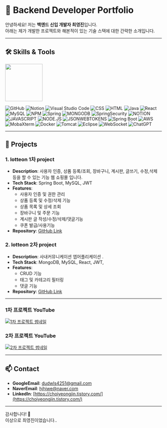 # 🚀 Backend Developer Portfolio

안녕하세요! 저는 **백엔드 신입 개발자 최영진**입니다.  
아래는 제가 개발한 프로젝트와 해본적이 있는 기술 스택에 대한 간략한 소개입니다.

---

## 🛠️ Skills & Tools
<img src="https://img.shields.io/badge/언어-일본어%20능통-brightgreen" width="120" />

![GitHub](https://img.shields.io/badge/GitHub-100000?style=for-the-badge&logo=github&logoColor=white)
![Notion](https://img.shields.io/badge/Notion-000000?style=for-the-badge&logo=notion&logoColor=white)
![Visual Studio Code](https://img.shields.io/badge/Visual%20Studio%20Code-0078D4?style=for-the-badge&logo=visualstudiocode&logoColor=white)
![CSS](https://img.shields.io/badge/CSS-239120?&style=for-the-badge&logo=css3&logoColor=white)
![HTML](https://img.shields.io/badge/HTML-239120?style=for-the-badge&logo=html5&logoColor=white)
![Java](https://img.shields.io/badge/Java-ED8B00?style=for-the-badge&logo=openjdk&logoColor=white)
![React](https://img.shields.io/badge/React-20232A?style=for-the-badge&logo=react&logoColor=61DAFB)
![MySQL](https://img.shields.io/badge/MySQL-00000F?style=for-the-badge&logo=mysql&logoColor=white)
![NPM](https://img.shields.io/badge/npm-CB3837?style=for-the-badge&logo=npm&logoColor=white)
![Spring](https://img.shields.io/badge/Spring-6DB33F?style=for-the-badge&logo=spring&logoColor=white)
![MONGODB](https://img.shields.io/badge/MongoDB-4EA94B?style=for-the-badge&logo=mongodb&logoColor=white)
![SpringSecurity](https://img.shields.io/badge/Spring_Security-6DB33F?style=for-the-badge&logo=Spring-Security&logoColor=white)
![NOTION](https://img.shields.io/badge/Notion-%23000000.svg?style=for-the-badge&logo=notion&logoColor=white)
![JAVASCRIPT](https://img.shields.io/badge/JavaScript-F7DF1E?style=for-the-badge&logo=JavaScript&logoColor=white)
![NODE.JS](https://img.shields.io/badge/Node.js-43853D?style=for-the-badge&logo=node.js&logoColor=white)
![JSONWEBTOKENS](https://img.shields.io/badge/json%20web%20tokens-323330?style=for-the-badge&logo=json-web-tokens&logoColor=pink)
![Spring Boot](https://img.shields.io/badge/Spring%20Boot-6DB33F?style=for-the-badge&logo=spring-boot&logoColor=white)
![AWS](https://img.shields.io/badge/AWS-232F3E?style=for-the-badge&logo=amazon-aws&logoColor=white)
![MobaXterm](https://img.shields.io/badge/MobaXterm-0066CC?style=for-the-badge&logo=gnome-terminal&logoColor=white)
![Docker](https://img.shields.io/badge/Docker-2496ED?style=for-the-badge&logo=docker&logoColor=white)
![Tomcat](https://img.shields.io/badge/Tomcat-FF5733?style=for-the-badge&logo=apache-tomcat&logoColor=white)
![Eclipse](https://img.shields.io/badge/Eclipse-2C2255?style=for-the-badge&logo=eclipse&logoColor=white)
![WebSocket](https://img.shields.io/badge/WebSocket-4A90E2?style=for-the-badge&logo=websocket&logoColor=white)
![ChatGPT](https://img.shields.io/badge/ChatGPT-00A9E0?style=for-the-badge&logo=openai&logoColor=white)



---

## 📂 Projects

### 1. **lotteon 1차 project**
- **Description**: 사용자 인증, 상품 등록/조회, 장바구니, 계시판, 글쓰기, 수정,삭제 등을 할 수 있는 기능  웹 쇼핑몰 입니다.
- **Tech Stack**: Spring Boot, MySQL, JWT
- **Features**:
  - 사용자 인증 및 권한 관리
  - 상품 등록 및 수정/삭제 기능
  - 상품 목록 및 상세 조회
  - 장바구니 및 주문 기능
  - 계시판 글 작성/수정/삭제/댓글기능
  - 쿠폰 발급/사용기능
- **Repository**: [GitHub Link](https://github.com/your-repo)

### 2. **lotteon 2차 project**
- **Description**: 사내커뮤니케이션 엡어플리케이션 .
- **Tech Stack**: MongoDB, MySQL, React, JWT, 
- **Features**:
  - CRUD 기능
  - 태그 및 카테고리 필터링
  - 댓글 기능
- **Repository**: [GitHub Link](https://github.com/your-repo)

---

### 1차 프로젝트 YouTube
[![1차 프로젝트 썸네일](https://img.youtube.com/vi/zAxkudEVJoU/0.jpg)](https://www.youtube.com/watch?v=zAxkudEVJoU&t=39s)

### 2차 프로젝트 YouTube
[![2차 프로젝트 썸네일](https://img.youtube.com/vi/sa1ncKJ02s4/0.jpg)](https://www.youtube.com/watch?v=sa1ncKJ02s4)




---

## 📫 Contact
- **GoogleEmail**: dudwls4251@gmail.com
- **NaverEmail**: hjhjwe@naver.com
- **LinkedIn**: [https://choiyeongjin.tistory.com/](https://choiyeongjin.tistory.com/)


---

감사합니다! 🙌  
이상으로 최영진이었습니다..
